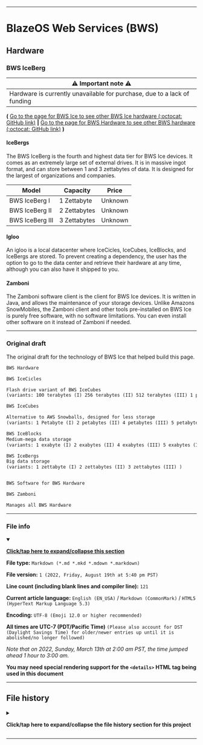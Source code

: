 
***

# BlazeOS Web Services (BWS)

## Hardware

### BWS IceBerg

| ⚠️ Important note ⚠️ |
|---|
| Hardware is currently unavailable for purchase, due to a lack of funding |

**(** [Go to the page for BWS Ice to see other BWS Ice hardware (:octocat: GitHub link)](https://github.com/seanpm2001/BWS_Hardware_Ice/) **|** [Go to the page for BWS Hardware to see other BWS hardware (:octocat: GitHub link)](https://github.com/seanpm2001/BWS_Hardware/) **)**

#### IceBergs

The BWS IceBerg is the fourth and highest data tier for BWS Ice devices. It comes as an extremely large set of external drives. It is in massive ingot format, and can store between 1 and 3 zettabytes of data. It is designed for the largest of organizations and companies.

| Model | Capacity | Price |
|---|---|---|
| BWS IceBerg I | 1 Zettabyte | Unknown |
| BWS IceBerg II | 2 Zettabytes | Unknown |
| BWS IceBerg III | 3 Zettabytes | Unknown |

#### Igloo

An igloo is a local datacenter where IceCicles, IceCubes, IceBlocks, and IceBergs are stored. To prevent creating a dependency, the user has the option to go to the data center and retrieve their hardware at any time, although you can also have it shipped to you.

#### Zamboni

The Zamboni software client is the client for BWS Ice devices. It is written in Java, and allows the maintenance of your storage devices. Unlike Amazons SnowMobiles, the Zamboni client and other tools pre-installed on BWS Ice is purely free software, with no software limitations. You can even install other software on it instead of Zamboni if needed.

***

### Original draft

The original draft for the technology of BWS Ice that helped build this page.

```txt
BWS Hardware

BWS IceCicles

Flash drive variant of BWS IceCubes
(variants: 100 terabytes (I) 256 terabytes (II) 512 terabytes (III) 1 petabyte (IV) )

BWS IceCubes

Alternative to AWS Snowballs, designed for less storage
(variants: 1 Petabyte (I) 2 petabytes (II) 4 petabytes (III) 5 petabytes (IV) 6 petabytes (V) 8 petabytes (VI) 10 petabytes (VII) 12 petabytes (VIII) 16 petabytes (IX) )

BWS IceBlocks
Medium-mega data storage
(variants: 1 exabyte (I) 2 exabytes (II) 4 exabytes (III) 5 exabytes (IV) 6 exabytes (V) 8 exabytes (VI) 10 exabytes (VII) 12 exabytes (VIII) 16 exabytes (IX) )

BWS IceBergs
Big data storage
(variants: 1 zettabyte (I) 2 zettabytes (II) 3 zettabytes (III) )


BWS Software for BWS Hardware

BWS Zamboni

Manages all BWS Hardware
```

***

### File info

<details open><summary><p lang="en"><b><u>Click/tap here to expand/collapse this section</u></b></p></summary>

**File type:** `Markdown (*.md *.mkd *.mdown *.markdown)`

**File version:** `1 (2022, Friday, August 19th at 5:40 pm PST)`

**Line count (including blank lines and compiler line):** `121`

**Current article language:** `English (EN_USA)` / `Markdown (CommonMark)` / `HTML5 (HyperText Markup Language 5.3)`

**Encoding:** `UTF-8 (Emoji 12.0 or higher recommended)`

**All times are UTC-7 (PDT/Pacific Time)** `(Please also account for DST (Daylight Savings Time) for older/newer entries up until it is abolished/no longer followed)`

_Note that on 2022, Sunday, March 13th at 2:00 am PST, the time jumped ahead 1 hour to 3:00 am._

**You may need special rendering support for the `<details>` HTML tag being used in this document**

</details>

***

## File history

<details><summary><p lang="en"><b>Click/tap here to expand/collapse the file history section for this project</b></p></summary>

<details><summary><p lang="en"><b>Version 1 (2022, Friday, August 19th at 5:40 pm PST)</b></p></summary>

**This version was made by:** [`@seanpm2001`](https://github.com/seanpm2001/)

> Changes:

- [x] Started the file
- [x] Added the title section
- [x] Added the `BWS Ice` section
- - [x] Added the `BWS IceBergs` subsection
- - [x] Added the `Igloo` subsection
- - [x] Added the `Zamboni` subsection
- [x] Added the `Original draft` section
- [x] Added the `file info` section
- [x] Added the `file history` section
- [ ] No other changes in version 1

</details>

</details>

***
